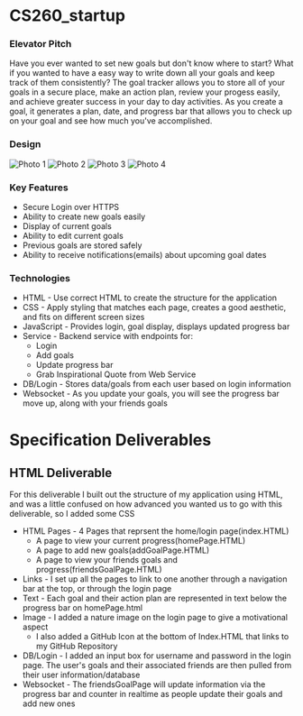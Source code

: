 # CS260_startup
### Elevator Pitch 

Have you ever wanted to set new goals but don't know where to start? What if you wanted to have a easy way to write down all your goals and keep track of them consistently? The goal tracker allows you to store all of your goals in a secure place, make an action plan, review your progess easily, and achieve greater success in your day to day activities. As you create a goal, it generates a plan, date, and progress bar that allows you to check up on your goal and see how much you've accomplished.

### Design 
![Photo 1](./Design%20Examples/Home%20Page.jpg)
![Photo 2](./Design%20Examples/Goals%20Page.jpg)
![Photo 3](./Design%20Examples/Add%20Goals%20Page.jpg)
![Photo 4](./Design%20Examples/Previous%20Goals%20Page.jpg)

### Key Features
* Secure Login over HTTPS
* Ability to create new goals easily
* Display of current goals 
* Ability to edit current goals 
* Previous goals are stored safely 
* Ability to receive notifications(emails) about upcoming goal dates 

### Technologies
- HTML - Use correct HTML to create the structure for the application 
- CSS - Apply styling that matches each page, creates a good aesthetic, and fits on different screen sizes 
- JavaScript - Provides login, goal display, displays updated progress bar 
- Service - Backend service with endpoints for:
    - Login
    - Add goals
    - Update progress bar 
    - Grab Inspirational Quote from Web Service 
- DB/Login - Stores data/goals from each user based on login information 
- Websocket - As you update your goals, you will see the progress bar move up, along with your friends goals 

# Specification Deliverables

## HTML Deliverable

For this deliverable I built out the structure of my application using HTML, and was a little confused on how advanced you wanted us to go with this deliverable, so I added some CSS

* HTML Pages - 4 Pages that reprsent the home/login page(index.HTML) 
    - A page to view your current progress(homePage.HTML)
    - A page to add new goals(addGoalPage.HTML) 
    - A page to view your friends goals and progress(friendsGoalPage.HTML) 
* Links - I set up all the pages to link to one another through a navigation bar at the top, or through the login page
* Text - Each goal and their action plan are represented in text below the progress bar on homePage.html
* Image - I added a nature image on the login page to give a motivational aspect 
    - I also added a GitHub Icon at the bottom of Index.HTML that links to my GitHub Repository 
* DB/Login - I added an input box for username and password in the login page. The user's goals and their associated
friends are then pulled from their user information/database
* Websocket - The friendsGoalPage will update information via the progress bar and counter in realtime as people update their goals and add new ones



